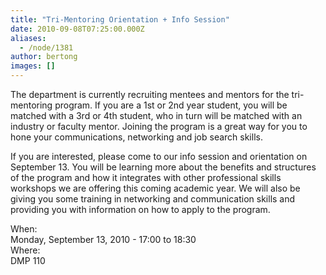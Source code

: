 ```yaml
---
title: "Tri-Mentoring Orientation + Info Session"
date: 2010-09-08T07:25:00.000Z
aliases:
  - /node/1381
author: bertong
images: []
---
```


<div class="field field-name-body field-type-text-with-summary field-label-hidden"><div class="field-items"><div class="field-item even"><p>The department is currently recruiting mentees and mentors for the tri-mentoring program. If you are a 1st or 2nd year student, you will be matched with a 3rd or 4th student, who in turn will be matched with an industry or faculty mentor.  Joining the program is a great way for you to hone your communications, networking and job search skills.</p>
<p>If you are interested, please come to our info session and orientation on September 13.  You will be learning more about the benefits and structures of the program and how it integrates with other professional skills workshops we are offering this coming academic year.  We will also be giving you some training in networking and communication skills and providing you with information on how to apply to the program.  </p>
</div></div></div><div class="field field-name-field-dates field-type-datetime field-label-above"><div class="field-label">When:&#xA0;</div><div class="field-items"><div class="field-item even"><span class="date-display-single">Monday, September 13, 2010 - <span class="date-display-range"><span class="date-display-start">17:00</span> to <span class="date-display-end">18:30</span></span></span></div></div></div><div class="field field-name-field-location field-type-text field-label-above"><div class="field-label">Where:&#xA0;</div><div class="field-items"><div class="field-item even">DMP 110</div></div></div>    <footer>
          </footer>
